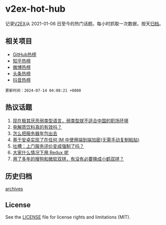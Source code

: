 # v2ex-hot-hub

 记录[V2EX](https://www.v2ex.com/)从 2021-01-06 日至今的热门话题。每小时抓取一次数据，按天[归档](archives)。
 
 ## 相关项目

- [GitHub热榜](https://github.com/lonnyzhang423/github-hot-hub)
- [知乎热榜](https://github.com/lonnyzhang423/zhihu-hot-hub)
- [微博热榜](https://github.com/lonnyzhang423/weibo-hot-hub)
- [头条热榜](https://github.com/lonnyzhang423/toutiao-hot-hub)
- [抖音热榜](https://github.com/lonnyzhang423/douyin-hot-hub)


 `更新时间：2024-07-14 04:08:21 +0800`

## 热议话题

1. [现在极其厌恶弱类型语言，弱类型就不适合中国的职场环境](https://www.v2ex.com/t/1056990)
1. [电解质饮料真的有效吗？](https://www.v2ex.com/t/1056974)
1. [怎么把服务器年包出去](https://www.v2ex.com/t/1056984)
1. [基于安卓实现了在任何 IM 中使用端到端加密(无需手动复制粘贴)](https://www.v2ex.com/t/1057036)
1. [吐槽：上门服务评价变成强制了吗？](https://www.v2ex.com/t/1056992)
1. [大家什么情况下用 Redux 呢](https://www.v2ex.com/t/1057001)
1. [用了多年的搜狗和微软双拼，有没有必要换成小鹤双拼？](https://www.v2ex.com/t/1056997)

## 历史归档

[archives](archives)

## License

See the [LICENSE](LICENSE) file for license rights and limitations (MIT).
